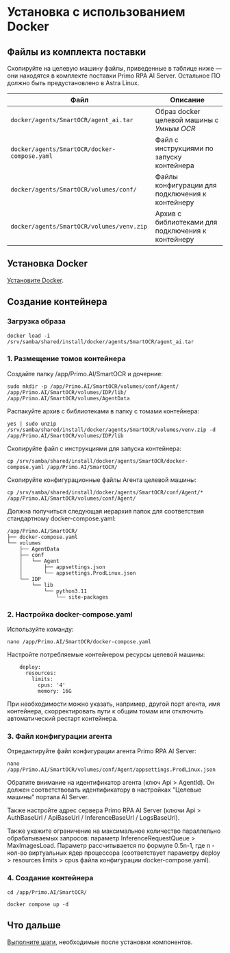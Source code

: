 # Установка с использованием Docker

## Файлы из комплекта поставки

Скопируйте на целевую машину файлы, приведенные в таблице ниже — они находятся в комплекте поставки Primo RPA AI Server. Остальное ПО должно быть предустановлено в Astra Linux.

| Файл                                         | Описание                                          |
| -------------------------------------------- | ------------------------------------------------- | 
| `docker/agents/SmartOCR/agent_ai.tar`        | Образ docker целевой машины с *Умным OCR*         | 
| `docker/agents/SmartOCR/docker-compose.yaml` | Файл с инструкциями по запуску контейнера         | 
| `docker/agents/SmartOCR/volumes/conf/`       | Файлы конфигурации для подключения к контейнеру   |          
| `docker/agents/SmartOCR/volumes/venv.zip`    | Архив с библиотеками для подключения к контейнеру |    


## Установка Docker

[Установите Docker](https://docs.primo-rpa.ru/primo-rpa/primo-rpa-ai-server/installing/linux/installing-docker).

## Создание контейнера

### Загрузка образа

```
docker load -i /srv/samba/shared/install/docker/agents/SmartOCR/agent_ai.tar
```

### 1. Размещение томов контейнера

Создайте папку /app/Primo.AI/SmartOCR и дочерние:
```
sudo mkdir -p /app/Primo.AI/SmartOCR/volumes/conf/Agent/ /app/Primo.AI/SmartOCR/volumes/IDP/lib/ /app/Primo.AI/SmartOCR/volumes/AgentData
```
Распакуйте архив с библиотеками в папку с томами контейнера:
```
yes | sudo unzip /srv/samba/shared/install/docker/agents/SmartOCR/volumes/venv.zip -d /app/Primo.AI/SmartOCR/volumes/IDP/lib
```
Скопируйте файл с инструкциями для запуска контейнера:
```
cp /srv/samba/shared/install/docker/agents/SmartOCR/docker-compose.yaml /app/Primo.AI/SmartOCR/
```
Скопируйте конфигурационные файлы Агента целевой машины:
```
cp /srv/samba/shared/install/docker/agents/SmartOCR/conf/Agent/* /app/Primo.AI/SmartOCR/volumes/conf/Agent/
```

Должна получиться следующая иерархия папок для соответствия стандартному docker-compose.yaml:
```
/app/Primo.AI/SmartOCR/
├── docker-compose.yaml
└── volumes
    ├── AgentData
    ├── conf
    │   └── Agent
    │       ├── appsettings.json
    │       └── appsettings.ProdLinux.json
    └── IDP
        └── lib
            └── python3.11
                └── site-packages
```

### 2. Настройка docker-compose.yaml
Используйте команду:
```
nano /app/Primo.AI/SmartOCR/docker-compose.yaml
```
Настройте потребляемые контейнером ресурсы целевой машины:
```
    deploy:
      resources:
        limits:
          cpus: '4'
          memory: 16G
```
При необходимости можно указать, например, другой порт агента, имя контейнера, скорректировать пути к общим томам или отключить автоматический рестарт контейнера.

### 3. Файл конфигурации агента

Отредактируйте файл конфигурации агента Primo RPA AI Server:
```
nano /app/Primo.AI/SmartOCR/volumes/conf/Agent/appsettings.ProdLinux.json
```

Обратите внимание на идентификатор агента (ключ Api > AgentId). Он должен соответствовать идентификатору в настройках "Целевые машины" портала AI Server.

Также настройте адрес сервера Primo RPA AI Server (ключи Api > AuthBaseUrl / ApiBaseUrl / InferenceBaseUrl / LogsBaseUrl).

Также укажите ограничение на максимальное количество параллельно обрабатываемых запросов: параметр InferenceRequestQueue > MaxImagesLoad. 
Параметр рассчитывается по формуле 0.5n-1, где n - кол-во виртуальных ядер процессора (соответствует параметру deploy > resources limits > cpus файла конфигурации docker-compose.yaml).

### 4. Создание контейнера

```
cd /app/Primo.AI/SmartOCR/
```
```
docker compose up -d
```

## Что дальше
[Выполните шаги](https://docs.primo-rpa.ru/primo-rpa/primo-rpa-ai-server/installing/linux/target-machine-smart-ocr/post-installation-steps), необходимые после установки компонентов.
